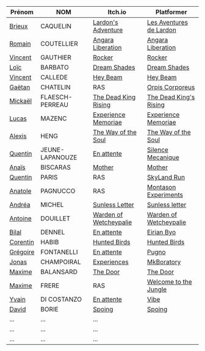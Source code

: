 | Prénom              | NOM              | Itch.io                                                        | Platformer                                        |
| ------------------- |----------------  | ------------------------------------------------------------- | --------------------------------------------------------- |
| [Brieux](https://github.com/Brieux)              | CAQUELIN         | [Lardon's Adventure](https://brieux.itch.io/lardons-adventure)                           | [Les Aventures de Lardon](https://brieux.github.io/Lardon-s-Aventure/) |
| [Romain](https://github.com/RedDarkS)              | COUTELLIER       | [Angara Liberation](https://reddarkshad.itch.io/angara-liberation)                       | [Angara Liberation](https://RedDarkS.github.io/platformer/) |
| [Vincent](https://github.com/VinekNet)             | GAUTHIER         | [Rocker](https://vinek.itch.io/rocker)                       | [Rocker](https://vineknet.github.io/rocker/) |
| [Loïc](https://github.com/hns707)                | BARBATO          | [Dream Shades](https://hns707.itch.io/dream-shades)                           | [Dream Shades](https://hns707.github.io/DreamShades_Main/) |
| [Vincent](https://github.com/Kpatain)             | CALLEDE          | [Hey Beam](https://kpatain.itch.io/hey-beam)                         | [Hey Beam](https://kpatain.github.io/TiledPlatformer/) |
| [Gaëtan](https://github.com/SpaceGarbage)              | CHATELIN         | RAS             | [Orpis Corporeus](https://spacegarbage.github.io/PlatformerV1/) |
| [Mickaël](https://github.com/MickaelFP)             | FLAESCH-PERREAU  | [The Dead King Rising](https://mickaelfp.itch.io/the-dead-king-rising)                     | [The Dead King's Rising](https://mickaelfp.github.io/ProjetSemestriel2_Platformer_TheDeadKing-sRising/) |
| [Lucas](https://github.com/Lmazenc34070)               | MAZENC           | [Experience Memoriae](https://stingart.itch.io/projet)               | [Experience Memoriae](https://lmazenc34070.github.io/Experience---Memoriae/)|
| [Alexis](https://github.com/Alexis098)              | HENG             | [The Way of the Soul](https://alexhe.itch.io/the-way-of-the-soul)                     | [The Way of the Soul](https://alexis098.github.io/Platformer_S2/) |
| [Quentin](https://github.com/CaesarDeVille)             | JEUNE-LAPANOUZE  | [En attente]()             | [Silence Mecanique](https://caesardeville.github.io/Platformer/) |
| [Anaïs](https://github.com/Loulaty)               | BISCARAS         | [Mother](https://loulaty.itch.io/mother)                         | [Mother](https://loulaty.github.io/platformer2/platformer-main/) |
| [Quentin](https://github.com/Quentin-Paris)             | PARIS            | RAS             | [SkyLand Run](https://quentin-paris.github.io/platformer/) |
| [Anatole](https://github.com/anatole-P)             | PAGNUCCO         | RAS                     | [Montason Experiments](https://anatole-p.github.io/PlatformerV2/) |
| [Andréa](https://github.com/ilyord)              | MICHEL           | [Sunless Letter](https://ilyord.itch.io/sunless-letter)                           | [Sunless letter](https://ilyord.github.io/Plateformer_Perso/) |
| [Antoine](https://github.com/Douillet)             | DOUILLET         | [Warden of Wetcheypalie](https://douillet.itch.io/warden-of-wetcheypalie)                       | [Warden of Wetcheypalie](https://douillet.github.io/platformer-main/) |
| [Bilal](https://github.com/dennelbilal)               | DENNEL           | [En attente]()                 | [Eirian Byo](https://dennelbilal.github.io/Platformer/) |
| [Corentin](https://github.com/Corentin1998)            | HABIB            | [Hunted Birds](https://corentinhabib.itch.io/hunted-birds)               | [Hunted Birds](https://corentin1998.github.io/PlatformerSemestreFinal/) |
| [Grégoire](https://github.com/Bassounet)            | FONTANELLI       | [En attente]()                     | [Pugno](https://bassounet.github.io/pugno/) |
| [Jonas](https://github.com/monsieur-jonas)               | CHAMPOIRAL       | [Experiences](https://falty.itch.io/experiences)           | [MkBoratory](https://monsieur-jonas.github.io/Platformer/) |
| [Maxime](https://github.com/Maxime-Balansard)              | BALANSARD        | [The Door](https://maximebalansard.itch.io/the-door)       | [The Door](https://maxime-balansard.github.io/Alpha_02/) |
| [Maxime](https://github.com/Sparts301)              | FRERE            | RAS                     | [Welcome to the Jungle](https://sparts301.github.io/Platformer/) |
| [Yvain](https://github.com/Yvain16-69)               | DI COSTANZO      | [En attente]()                   | [Vibe](https://yvain16-69.github.io/PlatformerY20/) |
| [David](https://github.com/DavidBorie)               | BORIE            | [Spoing](https://davidborie.itch.io/spoing)                   | [Spoing](https://davidborie.github.io/Spoing/ ) |
| ...       | ...         |   ... |
| ...       | ...         |   ... |
| ...       | ...         |   ... |

